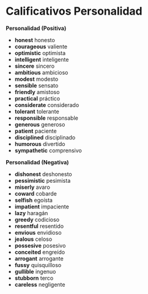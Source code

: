 # Calificativos Personalidad


**Personalidad (Positiva)**

*   **honest**    honesto
*   **courageous**    valiente
*   **optimistic**    optimista
*   **intelligent**    inteligente
*   **sincere**    sincero
*   **ambitious**    ambicioso
*   **modest**    modesto
*   **sensible**    sensato
*   **friendly**    amistoso
*   **practical**    práctico
*   **considerate**    considerado
*   **tolerant**    tolerante
*   **responsible**    responsable
*   **generous**    generoso
*   **patient**    paciente
*   **disciplined**    disciplinado
*   **humorous**    divertido
*   **sympathetic**    comprensivo

**Personalidad (Negativa)**

*   **dishonest**    deshonesto
*   **pessimistic**    pesimista
*   **miserly**    avaro
*   **coward**    cobarde
*   **selfish**    egoísta
*   **impatient**    impaciente
*   **lazy**    haragán
*   **greedy**    codicioso
*   **resentful**    resentido
*   **envious**    envidioso
*   **jealous**    celoso
*   **possesive**    posesivo
*   **conceited**    engreído
*   **arrogant**    arrogante
*   **fussy**    quisquilloso
*   **gullible**    ingenuo
*   **stubborn**    terco
*   **careless**    negligente

